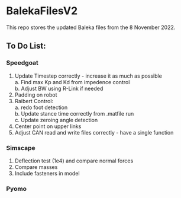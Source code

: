 # BalekaFilesV2
This repo stores the updated Baleka files from the 8 November 2022.

## To Do List:

### Speedgoat
1. Update Timestep correctly - increase it as much as possible <br />
  a. Find max Kp and Kd from impedence control <br />
  b. Adjust BW using R-Link if needed
2. Padding on robot
3. Raibert Control: <br />
  a. redo foot detection <br />
  b. Update stance time correctly from .matfile run <br />
  c. Update zeroing angle detection
4. Center point on upper links
5. Adjust CAN read and write files correctly - have a single function

### Simscape
1. Deflection test (1e4) and compare normal forces
2. Compare masses
3. Include fasteners in model

### Pyomo
